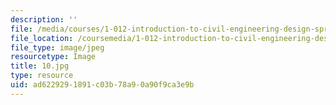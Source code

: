 ```yaml
---
description: ''
file: /media/courses/1-012-introduction-to-civil-engineering-design-spring-2002/ad6229291891c03b78a90a90f9ca3e9b_10.jpg
file_location: /coursemedia/1-012-introduction-to-civil-engineering-design-spring-2002/ad6229291891c03b78a90a90f9ca3e9b_10.jpg
file_type: image/jpeg
resourcetype: Image
title: 10.jpg
type: resource
uid: ad622929-1891-c03b-78a9-0a90f9ca3e9b
---
```

